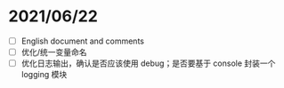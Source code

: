 # 2021/06/22
- [ ] English document and comments
- [ ] 优化/统一变量命名
- [ ] 优化日志输出，确认是否应该使用 debug；是否要基于 console 封装一个 logging 模块

